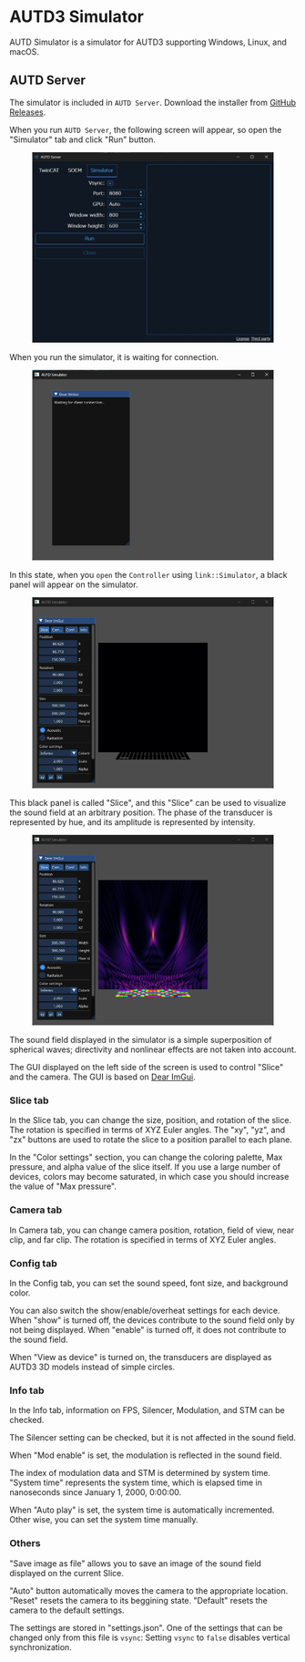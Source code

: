 # AUTD3 Simulator

AUTD Simulator is a simulator for AUTD3 supporting Windows, Linux, and macOS.

## AUTD Server

The simulator is included in `AUTD Server`.
Download the installer from [GitHub Releases](https://github.com/shinolab/autd3-server/releases).

When you run `AUTD Server`, the following screen will appear, so open the "Simulator" tab and click "Run" button.

<figure>
  <img src="../../fig/Users_Manual/autdserver_simulator.jpg"/>
</figure>

When you run the simulator, it is waiting for connection.

<figure>
  <img src="../../fig/sim_waiting.jpg"/>
</figure>

In this state, when you `open` the `Controller` using `link::Simulator`, a black panel will appear on the simulator.

<figure>
  <img src="../../fig/sim_init.jpg"/>
</figure>

This black panel is called "Slice", and this "Slice" can be used to visualize the sound field at an arbitrary position.
The phase of the transducer is represented by hue, and its amplitude is represented by intensity.

<figure>
  <img src="../../fig/sim_focus.jpg"/>
</figure>

The sound field displayed in the simulator is a simple superposition of spherical waves; directivity and nonlinear effects are not taken into account.

The GUI displayed on the left side of the screen is used to control "Slice" and the camera.
The GUI is based on [Dear ImGui](https://github.com/ocornut/imgui).

### Slice tab

In the Slice tab, you can change the size, position, and rotation of the slice.
The rotation is specified in terms of XYZ Euler angles.
The "xy", "yz", and "zx" buttons are used to rotate the slice to a position parallel to each plane.

In the "Color settings" section, you can change the coloring palette, Max pressure, and alpha value of the slice itself.
If you use a large number of devices, colors may become saturated, in which case you should increase the value of "Max pressure".

### Camera tab

In Camera tab, you can change camera position, rotation, field of view, near clip, and far clip.
The rotation is specified in terms of XYZ Euler angles.

### Config tab

In the Config tab, you can set the sound speed, font size, and background color.

You can also switch the show/enable/overheat settings for each device.
When "show" is turned off, the devices contribute to the sound field only by not being displayed.
When "enable" is turned off, it does not contribute to the sound field.

When "View as device" is turned on, the transducers are displayed as AUTD3 3D models instead of simple circles.

### Info tab

In the Info tab, information on FPS, Silencer, Modulation, and STM can be checked.

The Silencer setting can be checked, but it is not affected in the sound field.

When "Mod enable" is set, the modulation is reflected in the sound field.

The index of modulation data and STM is determined by system time.
"System time" represents the system time, which is elapsed time in nanoseconds since January 1, 2000, 0:00:00.

When "Auto play" is set, the system time is automatically incremented.
Other wise, you can set the system time manually.

### Others

"Save image as file" allows you to save an image of the sound field displayed on the current Slice.

"Auto" button automatically moves the camera to the appropriate location.
"Reset" resets the camera to its beggining state.
"Default" resets the camera to the default settings.

The settings are stored in "settings.json".
One of the settings that can be changed only from this file is `vsync`: Setting `vsync` to `false` disables vertical synchronization.
